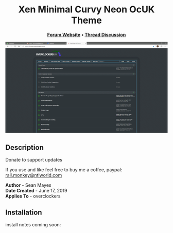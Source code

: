 <h1 align="center">
	Xen Minimal Curvy Neon OcUK Theme
</h1>

<p align="center">
	<strong>
		<a href="https://www.overclockers.co.uk/forums/">Forum Website</a>
		•
		<a href="https://www.overclockers.co.uk/forums/threads/the-ocuk-new-stylish-themes-thread-2017.18769736/">Thread Discussion</a>
	</strong>
</p>

<p align="center">
	<img src="Screenshot.png" alt="Screenshot of the theme" width="550">
</p>

## Description

Donate to support updates

If you use and like feel free to buy me a coffee, paypal: rail.monkey@ntlworld.com

<b>Author</b> - Sean Mayes<br />
<b>Date Created</b> - June 17, 2019<br/>
<b>Applies To</b> - overclockers


## Installation

install notes coming soon:

```install notes coming soon!
```
